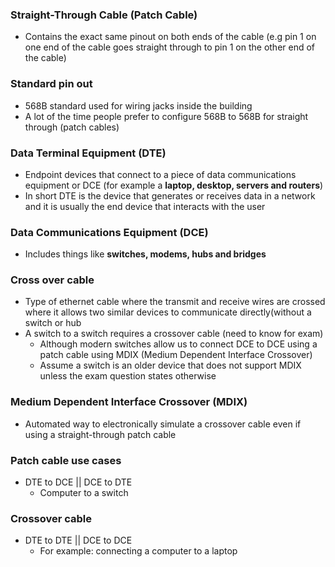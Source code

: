 ### Straight-Through Cable (Patch Cable)

- Contains the exact same pinout on both ends of the cable (e.g pin 1 on one end of the cable goes straight through to pin 1 on the other end of the cable)

### Standard pin out

- 568B standard used for wiring jacks inside the building
- A lot of the time people prefer to configure 568B to 568B for straight through (patch cables)

### Data Terminal Equipment (DTE)

- Endpoint devices that connect to a piece of data communications equipment or DCE (for example a **laptop, desktop, servers and routers**)
- In short DTE is the device that generates or receives data in a network and it is usually the end device that interacts with the user

### Data Communications Equipment (DCE)

- Includes things like **switches, modems, hubs and bridges**

### Cross over cable

- Type of ethernet cable where the transmit and receive wires are crossed where it allows two similar devices to communicate directly(without a switch or hub
- A switch to a switch requires a crossover cable (need to know for exam)
    - Although modern switches allow us to connect DCE to DCE using a patch cable using MDIX (Medium Dependent Interface Crossover)
    - Assume a switch is an older device that does not support MDIX unless the exam question states otherwise

### Medium Dependent Interface Crossover (MDIX)

- Automated way to electronically simulate a crossover cable even if using a straight-through patch cable

### Patch cable use cases

- DTE to DCE || DCE to DTE
    - Computer to a switch

### Crossover cable

- DTE to DTE || DCE to DCE
    - For example: connecting a computer to a laptop